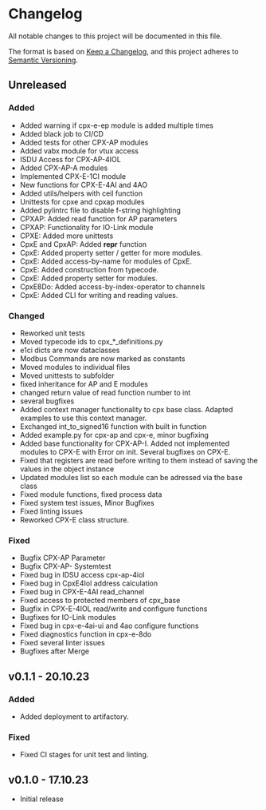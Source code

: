 # Changelog
All notable changes to this project will be documented in this file.

The format is based on [Keep a Changelog](https://keepachangelog.com/en/1.0.0/),
and this project adheres to [Semantic Versioning](https://semver.org/spec/v2.0.0.html).

## Unreleased

### Added
- Added warning if cpx-e-ep module is added multiple times
- Added black job to CI/CD
- Added tests for other CPX-AP modules
- Added vabx module for vtux access
- ISDU Access for CPX-AP-4IOL
- Added CPX-AP-A modules
- Implemented CPX-E-1CI module
- New functions for CPX-E-4AI and 4AO
- Added utils/helpers with ceil function
- Unittests for cpxe and cpxap modules
- Added pylintrc file to disable f-string highlighting
- CPXAP: Added read function for AP parameters
- CPXAP: Functionality for IO-Link module
- CPXE: Added more unittests
- CpxE and CpxAP: Added __repr__ function
- CpxE: Added property setter / getter for more modules.
- CpxE: Added access-by-name for modules of CpxE.
- CpxE: Added construction from typecode.
- CpxE: Added property setter for modules.
- CpxE8Do: Added access-by-index-operator to channels
- CpxE: Added CLI for writing and reading values.

### Changed
- Reworked unit tests
- Moved typecode ids to cpx_*_definitions.py
- e1ci dicts are now dataclasses
- Modbus Commands are now marked as constants
- Moved modules to individual files
- Moved unittests to subfolder
- fixed inheritance for AP and E modules
- changed return value of read function number to int
- several bugfixes
- Added context manager functionality to cpx base class. Adapted examples to use this context manager.
- Exchanged int_to_signed16 function with built in function
- Added example.py for cpx-ap and cpx-e, minor bugfixing
- Added base functionality for CPX-AP-I. Added not implemented modules to CPX-E with Error on init. Several bugfixes on CPX-E.
- Fixed that registers are read before writing to them instead of saving the values in the object instance
- Updated modules list so each module can be adressed via the base class
- Fixed module functions, fixed process data
- Fixed system test issues, Minor Bugfixes
- Fixed linting issues
- Reworked CPX-E class structure.

### Fixed
- Bugfix CPX-AP Parameter
- Bugfix CPX-AP- Systemtest
- Fixed bug in IDSU access cpx-ap-4iol
- Fixed bug in CpxE4Iol address calculation
- Fixed bug in CPX-E-4AI read_channel
- Fixed access to protected members of cpx_base
- Bugfix in CPX-E-4IOL read/write and configure functions
- Bugfixes for IO-Link modules
- Fixed bug in cpx-e-4ai-ui and 4ao configure functions
- Fixed diagnostics function in cpx-e-8do
- Fixed several linter issues
- Bugfixes after Merge

## v0.1.1 - 20.10.23
### Added
- Added deployment to artifactory.

### Fixed
- Fixed CI stages for unit test and linting.

## v0.1.0 - 17.10.23
- Initial release
